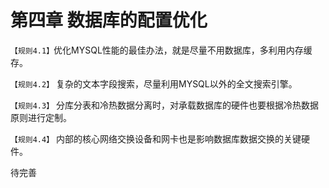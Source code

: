 第四章 数据库的配置优化
====
`【规则4.1】`优化MYSQL性能的最佳办法，就是尽量不用数据库，多利用内存缓存。   

`【规则4.2】` 复杂的文本字段搜索，尽量利用MYSQL以外的全文搜索引擎。   

`【规则4.3】` 分库分表和冷热数据分离时，对承载数据库的硬件也要根据冷热数据原则进行定制。   

`【规则4.4】` 内部的核心网络交换设备和网卡也是影响数据库数据交换的关键硬件。   

待完善
